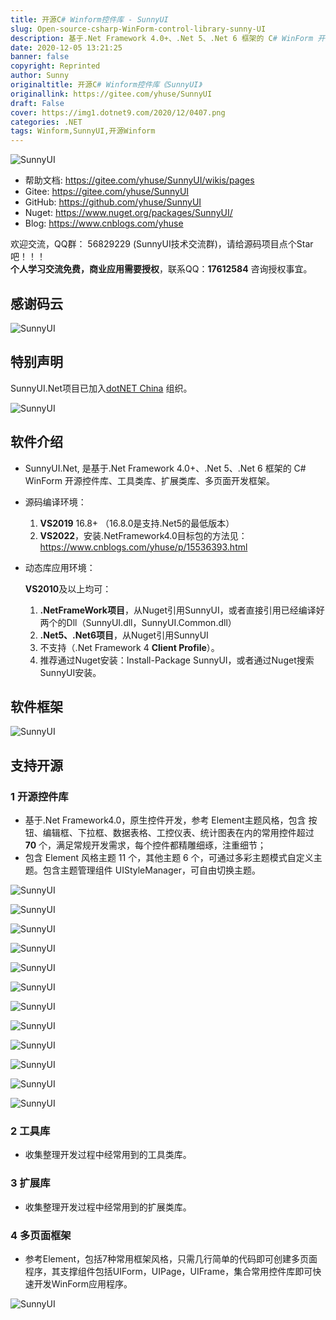 ```yaml
---
title: 开源C# Winform控件库 - SunnyUI
slug: Open-source-csharp-WinForm-control-library-sunny-UI
description: 基于.Net Framework 4.0+、.Net 5、.Net 6 框架的 C# WinForm 开源控件库、工具类库、扩展类库、多页面开发框架。
date: 2020-12-05 13:21:25
banner: false
copyright: Reprinted
author: Sunny
originaltitle: 开源C# Winform控件库《SunnyUI》
originallink: https://gitee.com/yhuse/SunnyUI
draft: False
cover: https://img1.dotnet9.com/2020/12/0407.png
categories: .NET
tags: Winform,SunnyUI,开源Winform
---
```


![SunnyUI](https://img1.dotnet9.com/2020/12/0401.png)

- 帮助文档: https://gitee.com/yhuse/SunnyUI/wikis/pages
- Gitee:  https://gitee.com/yhuse/SunnyUI
- GitHub: https://github.com/yhuse/SunnyUI
- Nuget:  https://www.nuget.org/packages/SunnyUI/ 
- Blog:   https://www.cnblogs.com/yhuse

欢迎交流，QQ群： 56829229  (SunnyUI技术交流群)，请给源码项目点个Star吧！！！  
**个人学习交流免费，商业应用需要授权**，联系QQ：**17612584** 咨询授权事宜。  

## 感谢码云

![SunnyUI](https://img1.dotnet9.com/2020/12/0402.png)
    
## 特别声明

SunnyUI.Net项目已加入[dotNET China](https://gitee.com/dotnetchina) 组织。

![SunnyUI](https://img1.dotnet9.com/2020/12/0403.png)

## 软件介绍

- SunnyUI.Net, 是基于.Net Framework 4.0+、.Net 5、.Net 6 框架的 C# WinForm 开源控件库、工具类库、扩展类库、多页面开发框架。
- 源码编译环境：    

  1. **VS2019** 16.8+ （16.8.0是支持.Net5的最低版本）    
  2. **VS2022**，安装.NetFramework4.0目标包的方法见：https://www.cnblogs.com/yhuse/p/15536393.html    

- 动态库应用环境：    

  **VS2010**及以上均可：  

  1. **.NetFrameWork项目**，从Nuget引用SunnyUI，或者直接引用已经编译好两个的Dll（SunnyUI.dll，SunnyUI.Common.dll）   
  2. **.Net5、.Net6项目**，从Nuget引用SunnyUI    
  3. 不支持（.Net Framework 4 **Client Profile**）。    
  4. 推荐通过Nuget安装：Install-Package SunnyUI，或者通过Nuget搜索SunnyUI安装。    
    
## 软件框架

![SunnyUI](https://img1.dotnet9.com/2020/12/0404.png)

## 支持开源

### 1 开源控件库  

  - 基于.Net Framework4.0，原生控件开发，参考 Element主题风格，包含 按钮、编辑框、下拉框、数据表格、工控仪表、统计图表在内的常用控件超过  **70** 个，满足常规开发需求，每个控件都精雕细琢，注重细节；  
  - 包含 Element 风格主题 11 个，其他主题 6 个，可通过多彩主题模式自定义主题。包含主题管理组件 UIStyleManager，可自由切换主题。  

![SunnyUI](https://img1.dotnet9.com/2020/12/0405.png)

![SunnyUI](https://img1.dotnet9.com/2020/12/0406.png)

![SunnyUI](https://img1.dotnet9.com/2020/12/0407.png)

![SunnyUI](https://img1.dotnet9.com/2020/12/0408.png)

![SunnyUI](https://img1.dotnet9.com/2020/12/0409.png)

![SunnyUI](https://img1.dotnet9.com/2020/12/0410.png)

![SunnyUI](https://img1.dotnet9.com/2020/12/0411.png)

![SunnyUI](https://img1.dotnet9.com/2020/12/0412.png)

![SunnyUI](https://img1.dotnet9.com/2020/12/0413.png)

![SunnyUI](https://img1.dotnet9.com/2020/12/0414.png)

![SunnyUI](https://img1.dotnet9.com/2020/12/0415.png)

![SunnyUI](https://img1.dotnet9.com/2020/12/0416.png)

### 2 工具库

  - 收集整理开发过程中经常用到的工具类库。

### 3 扩展库

  - 收集整理开发过程中经常用到的扩展类库。

### 4 多页面框架

  - 参考Element，包括7种常用框架风格，只需几行简单的代码即可创建多页面程序，其支撑组件包括UIForm，UIPage，UIFrame，集合常用控件库即可快速开发WinForm应用程序。

![SunnyUI](https://img1.dotnet9.com/2020/12/0417.png)